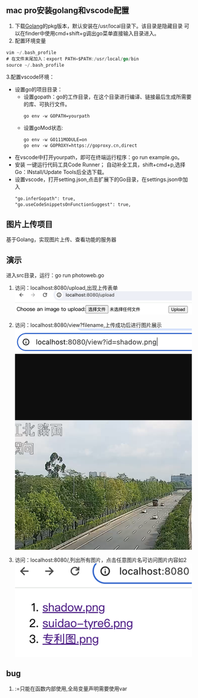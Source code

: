 ## mac pro安装golang和vscode配置
1. 下载[Golang](https://go.dev/dl/)的pkg版本，默认安装在/usr/local目录下。该目录是隐藏目录 可以在finder中使用cmd+shift+g调出go菜单直接输入目录进入。
2. 配置环境变量
```go
vim ~/.bash_profile
# 在文件末尾加入：export PATH=$PATH:/usr/local/go/bin
source ~/.bash_profile
```
3.配置vscode环境：
* 设置go的项目目录：
  * 设置gopath：go的工作目录，在这个目录进行编译、链接最后生成所需要的库、可执行文件。
    ```
    go env -w GOPATH=yourpath
    ```
  * 设置goMod状态:
    ```
    go env -w GO111MODULE=on
    go env -w GOPROXY=https://goproxy.cn,direct
    ```
* 在vscode中打开yourpath，即可在终端运行程序：go run example.go。
 * 安装
 一键运行代码工具Code Runner；
 自动补全工具，shift+cmd+p,选择Go：INstall/Update Tools后全选下载。
 * 设置vscode，打开setting.json,点击扩展下的Go目录，在settings.json中加入
    ```
    "go.inferGopath": true,
    "go.useCodeSnippetsOnFunctionSuggest": true,
    ```
## 图片上传项目
基于Golang，实现图片上传、查看功能的服务器
## 演示
进入src目录，运行：go run photoweb.go
1. 访问：localhost:8080/upload,出现上传表单
![img](./imgs/upload.png)

2. 访问：localhost:8080/view?filename,上传成功后进行图片展示
![img](./imgs/view.png)

3. 访问：localhost:8080/,列出所有图片，点击任意图片名可访问图片内容如2
![img](./imgs/list.png)
## bug 
1. :=只能在函数内部使用,全局变量声明需要使用var
